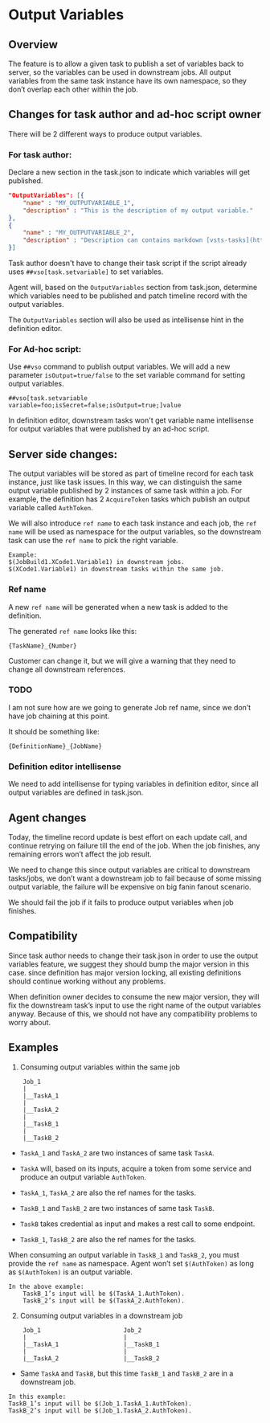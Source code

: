 
# Output Variables

## Overview

The feature is to allow a given task to publish a set of variables back to server, so the variables can be used in downstream jobs. All output variables from the same task instance have its own namespace, so they don’t overlap each other within the job.

## Changes for task author and ad-hoc script owner

There will be 2 different ways to produce output variables.

### For task author:

Declare a new section in the task.json to indicate which variables will get published.
```	JSON
"OutputVariables": [{
    "name" : "MY_OUTPUTVARIABLE_1",
    "description" : "This is the description of my output variable."
}, 
{
    "name" : "MY_OUTPUTVARIABLE_2",
    "description" : "Description can contains markdown [vsts-tasks](https://github.com/microsoft/vsts-tasks)"
}]
```
Task author doesn't have to change their task script if the script already uses `##vso[task.setvariable]` to set variables.

Agent will, based on the `OutputVariables` section from task.json, determine which variables need to be published and patch timeline record with the output variables.

The `OutputVariables` section will also be used as intellisense hint in the definition editor.

### For Ad-hoc script:

Use `##vso` command to publish output variables. We will add a new parameter `isOutput=true/false` to the set variable command for setting output variables.

```
##vso[task.setvariable variable=foo;isSecret=false;isOutput=true;]value
```

In definition editor, downstream tasks won't get variable name intellisense for output variables that were published by an ad-hoc script.

## Server side changes:

The output variables will be stored as part of timeline record for each task instance, just like task issues. In this way, we can distinguish the same output variable published by 2 instances of same task within a job. For example, the definition has 2 `AcquireToken` tasks which publish an output variable called `AuthToken`.

We will also introduce `ref name` to each task instance and each job, the `ref name` will be used as namespace for the output variables, so the downstream task can use the `ref name` to pick the right variable. 

```
Example: 
$(JobBuild1.XCode1.Variable1) in downstream jobs. 
$(XCode1.Variable1) in downstream tasks within the same job. 
```

### Ref name

A new `ref name` will be generated when a new task is added to the definition.

The generated `ref name` looks like this:
```
{TaskName}_{Number}
```

Customer can change it, but we will give a warning that they need to change all downstream references. 

### TODO 

I am not sure how are we going to generate Job ref name, since we don’t have job chaining at this point. 

It should be something like:
```
{DefinitionName}_{JobName}
```

### Definition editor intellisense

We need to add intellisense for typing variables in definition editor, since all output variables are defined in task.json.

## Agent changes

Today, the timeline record update is best effort on each update call, and continue retrying on failure till the end of the job. When the job finishes, any remaining errors won’t affect the job result. 

We need to change this since output variables are critical to downstream tasks/jobs, we don’t want a downstream job to fail because of some missing output variable, the failure will be expensive on big fanin fanout scenario. 

We should fail the job if it fails to produce output variables when job finishes.

## Compatibility

Since task author needs to change their task.json in order to use the output variables feature, we suggest they should bump the major version in this case. since definition has major version locking, all existing definitions should continue working without any problems. 

When definition owner decides to consume the new major version, they will fix the downstream task’s input to use the right name of the output variables anyway. Because of this, we should not have any compatibility problems to worry about.

## Examples

1. Consuming output variables within the same job
```
    Job_1
    |
    |__TaskA_1
    |
    |__TaskA_2
    |
    |__TaskB_1
    |
    |__TaskB_2
```

- `TaskA_1` and `TaskA_2` are two instances of same task `TaskA`.
- `TaskA` will, based on its inputs, acquire a token from some service and produce an output variable `AuthToken`. 
- `TaskA_1`, `TaskA_2` are also the ref names for the tasks.

- `TaskB_1` and `TaskB_2` are two instances of same task `TaskB`.
- `TaskB` takes credential as input and makes a rest call to some endpoint.
- `TaskB_1`, `TaskB_2` are also the ref names for the tasks.

When consuming an output variable in `TaskB_1` and `TaskB_2`, you must provide the `ref name` as namespace. Agent won’t set `$(AuthToken)` as long as `$(AuthToken)` is an output variable. 

```
In the above example:
    TaskB_1’s input will be $(TaskA_1.AuthToken).
    TaskB_2’s input will be $(TaskA_2.AuthToken). 
```

2. Consuming output variables in a downstream job
```
    Job_1                       Job_2
    |                           |
    |__TaskA_1                  |__TaskB_1
    |                           |
    |__TaskA_2                  |__TaskB_2
```

- Same `TaskA` and `TaskB`, but this time `TaskB_1` and `TaskB_2` are in a downstream job. 
```
In this example:
TaskB_1’s input will be $(Job_1.TaskA_1.AuthToken).
TaskB_2’s input will be $(Job_1.TaskA_2.AuthToken). 
```

